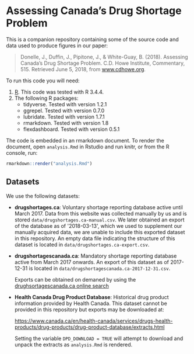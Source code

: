# Assessing Canada’s Drug Shortage Problem

This is a companion repository containing some of the source code and data used to produce figures in our paper: 

> Donelle, J., Duffin, J., Pipitone, J., & White-Guay, B. (2018). Assessing
> Canada’s Drug Shortage Problem. C.D. Howe Institute, Commentary, 515. Retrieved
> June 5, 2018, from www.cdhowe.org.

To run this code you will need: 

1. [R](https://www.r-project.org/). This code was tested with R 3.4.4.
2. The following R packages: 
   - tidyverse. Tested with version 1.2.1
   - ggrepel. Tested with version 0.7.0
   - lubridate. Tested with version 1.7.1
   - rmarkdown. Tested with version 1.8
   - flexdashboard. Tested with version 0.5.1

The code is embedded in an rmarkdown document. To render the document, open
`analysis.Rmd` in Rstudio and run knitr, or from the R console, run:

```r
rmarkdown::render("analysis.Rmd")
```

## Datasets

We use the following datasets: 

- **drugshortages.ca**: Voluntary shortage reporting database active until
  March 2017. Data from this website was collected manually by us and is stored
  `data/drugshortages.ca-manual.csv`. We later obtained an export of the
  database as of '2018-03-13', which we used to supplement our manually acquired
  data, we are unable to include this exported dataset in this repository. An
  empty data file indicating the structure of this dataset is located in
  `data/drugshortages.ca-export.csv`.
  
- **drugshortagescanada.ca**: Mandatory shortage reporting database active from
  March 2017 onwards. An export of this dataset as of 2017-12-31 is located in
  `data/drugshortagescanada.ca-2017-12-31.csv`. 
  
    Exports can be obtained on demaned by using the [drughsortagescanada.ca online search](https://www.drugshortagescanada.ca/search?term=&date_range%5Bdate_range_start%5D%5Bmonth%5D=&date_range%5Bdate_range_start%5D%5Bday%5D=&date_range%5Bdate_range_start%5D%5Byear%5D=&date_range%5Bdate_range_end%5D%5Bmonth%5D=&date_range%5Bdate_range_end%5D%5Bday%5D=&date_range%5Bdate_range_end%5D%5Byear%5D=&filter_type=shortages&filter_status=_all_)

  
- **Health Canada Drug Product Database**: Historical drug product information
   provided by Health Canada. This dataset cannot be provided in this repository
   but exports may be downloaded at: 
   
     https://www.canada.ca/en/health-canada/services/drugs-health-products/drug-products/drug-product-database/extracts.html

     Setting the variable `DPD_DOWNLOAD = TRUE` will attempt to download and
     unpack the extracts as `analysis.Rmd` is rendered.